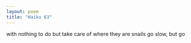 ```yaml
---
layout: poem
title: "Haiku 63"
---
```


with nothing to do
but take care of where they are
snails go slow, but go
